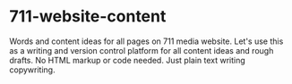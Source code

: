 # 711-website-content
Words and content ideas for all pages on 711 media website.
Let's use this as a writing and version control platform for all content ideas and rough drafts.
No HTML markup or code needed. Just plain text writing copywriting.

